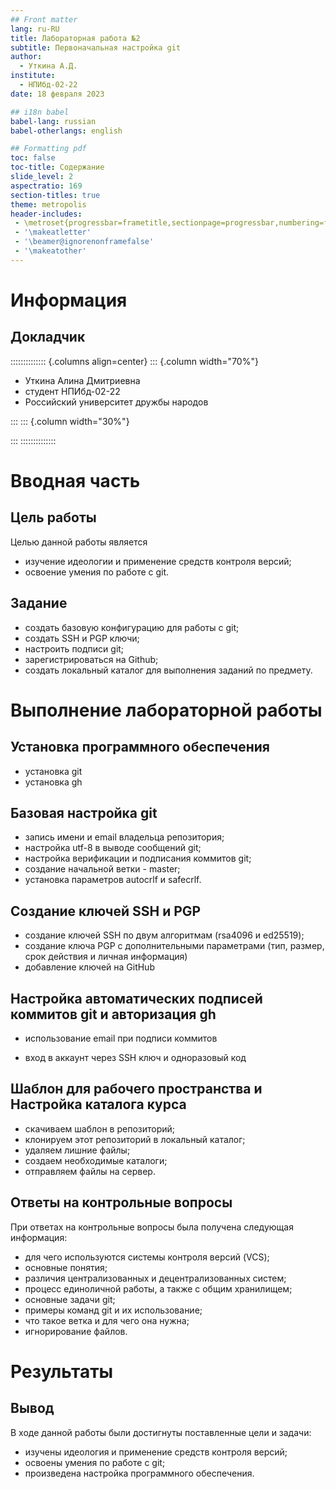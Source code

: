 ```yaml
---
## Front matter
lang: ru-RU
title: Лабораторная работа №2
subtitle: Первоначальная настройка git
author:
  - Уткина А.Д.
institute:
  - НПИбд-02-22
date: 18 февраля 2023

## i18n babel
babel-lang: russian
babel-otherlangs: english

## Formatting pdf
toc: false
toc-title: Содержание
slide_level: 2
aspectratio: 169
section-titles: true
theme: metropolis
header-includes:
 - \metroset{progressbar=frametitle,sectionpage=progressbar,numbering=fraction}
 - '\makeatletter'
 - '\beamer@ignorenonframefalse'
 - '\makeatother'
---
```


# Информация

## Докладчик

:::::::::::::: {.columns align=center}
::: {.column width="70%"}

  * Уткина Алина Дмитриевна
  * студент НПИбд-02-22
  * Российский университет дружбы народов
  
:::
::: {.column width="30%"}


:::
::::::::::::::

# Вводная часть

## Цель работы

Целью данной работы является 

- изучение идеологии и применение средств контроля версий; 
- освоение умения по работе с git.

## Задание 

- создать базовую конфигурацию для работы с git;
- создать SSH и PGP ключи;
- настроить подписи git;
- зарегистрироваться на Github;
- создать локальный каталог для выполнения заданий по предмету.

# Выполнение лабораторной работы

## Установка программного обеспечения

- установка git
- установка gh

## Базовая настройка git

- запись имени и email владельца репозитория;
- настройка utf-8 в выводе сообщений git;
- настройка верификации и подписания коммитов git;
- создание начальной ветки - master;
- установка параметров autocrlf и safecrlf.

## Создание ключей SSH и PGP

- создание ключей SSH по двум алгоритмам (rsa4096 и ed25519);
- создание ключа PGP с дополнительными параметрами (тип, размер, срок действия и личная информация)
- добавление ключей на GitHub

## Настройка автоматических подписей коммитов git и авторизация gh

- использование email при подписи коммитов

- вход в аккаунт через SSH ключ и одноразовый код

## Шаблон для рабочего пространства и Настройка каталога курса

- скачиваем шаблон в репозиторий;
- клонируем этот репозиторий в локальный каталог;
- удаляем лишние файлы;
- создаем необходимые каталоги; 
- отправляем файлы на сервер.

## Ответы на контрольные вопросы

При ответах на контрольные вопросы была получена следующая информация:

- для чего используются системы контроля версий (VCS);
- основные понятия;
- различия централизованных и децентрализованных систем;
- процесс единоличной работы, а также с общим хранилищем;
- основные задачи git;
- примеры команд git и их использование;
- что такое ветка и для чего она нужна;
- игнорирование файлов.

# Результаты

## Вывод

В ходе данной работы были достигнуты поставленные цели и задачи: 

- изучены идеология и применение средств контроля версий; 
- освоены умения по работе с git;
- произведена настройка программного обеспечения.

